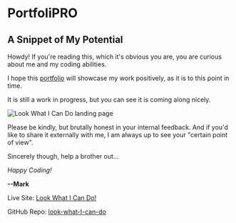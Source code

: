 # PortfoliPRO

## A Snippet of My Potential

Howdy!  If you're reading this, which it's obvious you are, you are curious about me and my coding abilities.

I hope this [portfolio](https://markmoehring.github.io/look-what-I-can-do/) will showcase my work positively, as it is to this point in time.

It is still a work in progress, but you can see it is coming along nicely.

![Look What I Can Do landing page](portfolio-sc.png)

Please be kindly, but brutally honest in your internal feedback.  And if you'd like to share it externally with me, I am always up to see your "certain point of view".

Sincerely though, help a brother out...

*Happy Coding!*

**--Mark**

Live Site: [Look What I Can Do!](https://markmoehring.github.io/look-what-I-can-do/)

GitHub Repo: [look-what-I-can-do](https://github.com/MarkMoehring/look-what-I-can-do)
